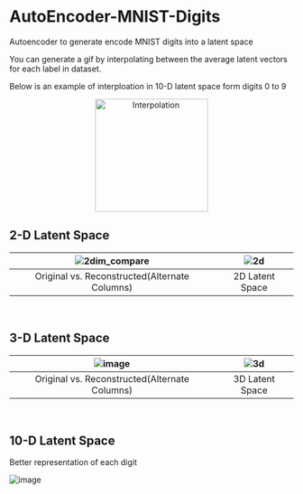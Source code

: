 # AutoEncoder-MNIST-Digits
Autoencoder to generate encode MNIST digits into a latent space

You can generate a gif by interpolating between the average latent vectors for each label in dataset.

Below is an example of interploation in 10-D latent space form digits 0 to 9

<p align="center">
  <img src="https://github.com/ChaitanyaKatti/AutoEncoder-MNIST-Digits/assets/96473570/e5f9e26d-de76-4b49-8d69-0bf8bf9fd54e" alt="Interpolation" width="200" height="200">
</p>



## 2-D Latent Space

![2dim_compare](https://github.com/ChaitanyaKatti/AutoEncoder-MNIST-Digits/assets/96473570/476342e6-ddcc-4a87-97de-b816a2a9a1fa) | ![2d](https://github.com/ChaitanyaKatti/AutoEncoder-MNIST-Digits/assets/96473570/a8eff706-0f89-4fb2-a545-c59b7af8cb49)
:-------------------------:|:-------------------------:
Original vs. Reconstructed(Alternate Columns)   | 2D Latent Space

<br>

## 3-D Latent Space

![image](https://github.com/ChaitanyaKatti/AutoEncoder-MNIST-Digits/assets/96473570/0da5fbf0-8267-458e-9139-58fabde71a65) | ![3d](https://github.com/ChaitanyaKatti/AutoEncoder-MNIST-Digits/assets/96473570/77073ec4-4a2c-4ac7-83c0-f5ed521df548)
:-------------------------:|:-------------------------:
Original vs. Reconstructed(Alternate Columns)   | 3D Latent Space

<br>

## 10-D Latent Space
Better representation of each digit

![image](https://github.com/ChaitanyaKatti/AutoEncoder-MNIST-Digits/assets/96473570/c9260c46-a781-48d7-a269-7c00c618177c)
